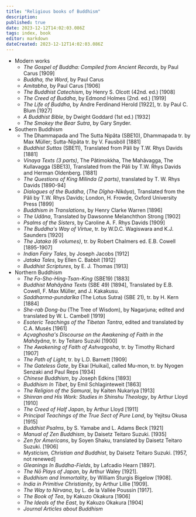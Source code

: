 ```yaml
---
title: "Religious books of Buddhism"
description:
published: true
date: 2023-12-12T14:02:03.086Z
tags: index, book
editor: markdown
dateCreated: 2023-12-12T14:02:03.086Z
---
```


<!-- TO BE REPLACED BY BOOK CARDS-->

- Modern works
	- _The Gospel of Buddha: Compiled from Ancient Records_, by Paul Carus [1909]
	- _Buddha, the Word_, by Paul Carus
	- _Amitabha_, by Paul Carus [1906]
	- _The Buddhist Catechism_, by Henry S. Olcott (42nd. ed.) [1908]
	- _The Creed of Buddha_, by Edmond Holmes (2nd. ed.) [1919]
	- _The Life of Buddha_, by Andre Ferdinand Herold [1922], tr. by Paul C. Blum [1927]
	- _A Buddhist Bible_, by Dwight Goddard (1st ed.) [1932]
	- _The Smokey the Bear Sutra_, by Gary Snyder.
- Southern Buddhism
	- The Dhammapada and The Sutta Nipâta (SBE10), Dhammapada tr. by Max Müller; Sutta-Nipâta tr. by V. Fausböll [1881]
	- _Buddhist Suttas_ (SBE11), Translated from Pâli by T.W. Rhys Davids [1881]
	- _Vinaya Texts (3 parts)_, The Pâtimokkha, The Mahâvagga, The Kullavagga (SBE13), Translated from the Pâli by T.W. Rhys Davids and Herman Oldenberg. [1881]
	- _The Questions of King Milinda (2 parts)_, translated by T. W. Rhys Davids [1890-94]
	- _Dialogues of the Buddha_, (_The Dîgha-Nikâya_), Translated from the Pâli by T.W. Rhys Davids; London, H. Frowde, Oxford University Press [1899]
	- _Buddhism in Translations_, by Henry Clarke Warren [1896]
	- _The Udâna_, Translated by Dawsonne Melanchthon Strong [1902]
	- _Psalms of the Sisters_, by Caroline A. F. Rhys Davids [1909]
	- _The Buddha's Way of Virtue_, tr. by W.D.C. Wagiswara and K.J. Saunders [1920]
	- _The Jataka (6 volumes)_, tr. by Robert Chalmers ed. E.B. Cowell [1895-1907]
	- _Indian Fairy Tales_, by Joseph Jacobs [1912]
	- _Jataka Tales_, by Ellen C. Babbit [1912]
	- _Buddhist Scriptures_, by E. J. Thomas [1913]
- Northern Buddhism
	- _The Fo-Sho-Hing-Tsan-King_ (SBE19) [1883]
	- _Buddhist Mahâyâna Texts_ (SBE 49) [1894], Translated by E.B. Cowell, F. Max Müller, and J. Kakakusu.
	- _Saddharma-pundarîka_ (The Lotus Sutra) (SBE 21), tr. by H. Kern [1884]
	- _She-rab Dong-bu_ (The Tree of Wisdom), by Nagarjuna; edited and translated by W. L. Cambell [1919]
	- _Esoteric Teachings of the Tibetan Tantra_, edited and translated by C.A. Musés [1961]
	- _Açvaghosha's Discourse on the Awakening of Faith in the Mahâyâna_, tr. by Teitaro Suzuki [1900]
	- _The Awakening of Faith of Ashvagosha_, tr. by Timothy Richard [1907]
	- _The Path of Light_, tr. by L.D. Barnett [1909]
	- _The Gateless Gate_, by Ekai [Huikai], called Mu-mon, tr. by Nyogen Senzaki and Paul Reps [1934]
	- _Chinese Buddhism_, by Joseph Edkins [1893]
	- _Buddhism In Tibet_, by Emil Schlaginteweit [1863]
	- _The Religion of the Samurai_, by Kaiten Nukariya [1913]
	- _Shinran and His Work: Studies in Shinshu Theology_, by Arthur Lloyd [1910]
	- _The Creed of Half Japan_, by Arthur Lloyd [1911]
	- _Principal Teachings of the True Sect of Pure Land_, by Yejitsu Okusa [1915]
	- _Buddhist Psalms_, by S. Yamabe and L. Adams Beck [1921]
	- _Manual of Zen Buddhism_, by Daisetz Teitaro Suzuki. [1935]
	- _Zen for Americans_, by Soyen Shaku, translated by Daisetz Teitaro Suzuki. [1906]
	- _Mysticism, Christian and Buddhist_, by Daisetz Teitaro Suzuki. [1957, not renewed]
	- _Gleanings In Buddha-Fields_, by Lafcadio Hearn [1897].
	- _The Nō Plays of Japan_, by Arthur Waley [1921].
	- _Buddhism and Immortality_, by William Sturgis Bigelow [1908].
	- _India in Primitive Christianity_, by Arthur Lillie [1909].
	- _The Way to Nirvana_, by L. de la Vallée Poussin [1917].
	- _The Book of Tea_, by Kakuzo Okakura [1906]
	- _The Ideals of the East_, by Kakuzo Okakura [1904]
	- _Journal Articles about Buddhism_